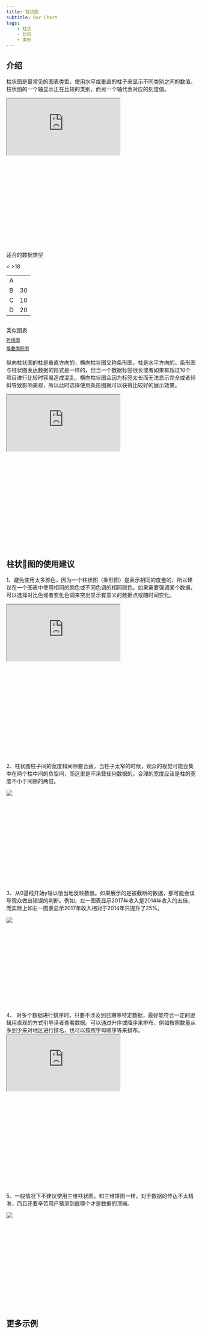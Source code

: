 ```yaml
---
title: 柱状图
subtitle: Bar Chart
tags:
    - 柱状
    - 比较
	- 条形
---
```


## 介绍
柱状图是最常见的图表类型，使用水平或垂直的柱子来显示不同类别之间的数值。柱状图的一个轴显示正在比较的类别，而另一个轴代表对应的刻度值。

<div class="article-look-outside">
	<div class="article-look-inside" style="padding-bottom:50%">
	    <iframe class="article-look-content"
	    src="http://gallery.echartsjs.com/view.html?cid=xS18jqmX4f">
	    </iframe>
	</div>
</div>

<div  class="datatype" style="overflow:hidden" width="180px">
<p style="font-size:14px;font-weight:500;margin: 0 0 13px 0;">适合的数据类型</p>
<table class="lefttable" style="float:left; margin-right:15px">
	<tr>
		<td>A</td>
		<
		>18</td>
	</tr>
	<tr>
		<td>B</td>
		<td>30</td>
	</tr>
	<tr>
		<td>C</td>
		<td>10</td>
	</tr>
	<tr>
		<td>D</td>
		<td>20</td>
	</tr>
</table>
<div class="morechart" style="margin-top: 150px">
	<p style="font-size:14px;font-weight:500;margin: 0 0 8px 0">类似图表</p>
	<a href="" style="display:block;margin: 5px 0;font-size:12px">折线图</a>
	<a href="" style="display:block;margin: 5px 0;font-size:12px">堆叠面积图</a>
</div>
</div>

纵向柱状图的柱是垂直方向的，横向柱状图又称条形图，柱是水平方向的。条形图与柱状图表达数据的形式是一样的，但当一个数据标签很长或者如果有超过10个项目进行比较时容易造成混乱，横向柱状图会因为标签太长而无法显示完全或者倾斜导致影响美观，所以此时选择使用条形图就可以获得比较好的展示效果。

<div class="article-look-outside">
	<div class="article-look-inside" style="padding-bottom:50%">
	    <iframe class="article-look-content"
	    src="http://gallery.echartsjs.com/view.html?cid=xByXtUE7Vz">
	    </iframe>
	</div>
</div>

## 柱状图的使用建议

1、避免使用太多颜色，因为一个柱状图（条形图）是表示相同的度量的，所以建议在一个图表中使用相同的颜色或不同色调的相同颜色。如果需要强调某个数据，可以选择对比色或者变化色调来突出显示有意义的数据点或随时间变化。
<div class="article-look-outside">
	<div class="article-look-inside" style="padding-bottom:50%">
	    <iframe class="article-look-content"
	    src="http://gallery.echartsjs.com/view.html?cid=xByYRlN7Ef">
	    </iframe>
	</div>
</div>

2、柱状图柱子间的宽度和间隙要合适。当柱子太窄的时候，观众的视觉可能会集中在两个柱中间的负空间，而这里是不承载任何数据的。合理的宽度应该是柱的宽度不小于间隙的两倍。
<div class="article-look-outside">
	<div class="article-look-inside" style="padding-bottom:46.341463%">
	    <img class="article-look-content" src="./bar01.jpg">
	</div>
</div>

3、从0基线开始y轴以恰当地反映数值。如果展示的是被截断的数据，那可能会误导观众做出错误的判断。例如，左一图表显示2017年收入是2014年收入的五倍，而实际上如右一图表显示2017年收入相对于2014年只提升了25%。
<div class="article-look-outside">
	<div class="article-look-inside" style="padding-bottom:46.341463%">
	    <img class="article-look-content" src="./bar03.jpg">
	</div>
</div>
4、	对多个数据进行排序时，只要不涉及到日期等特定数据，最好能符合一定的逻辑用直观的方式引导读者查看数据。可以通过升序或降序来排布，例如按照数量从多到少来对地区进行排名，也可以按照字母顺序等来排布。
<div class="article-look-outside">
	<div class="article-look-inside" style="padding-bottom:50%">
	    <iframe class="article-look-content"
	    src="http://gallery.echartsjs.com/view.html?cid=xHJhWhGm4M">
	    </iframe>
	</div>
</div>

5、一般情况下不建议使用三维柱状图，和三维饼图一样，对于数据的传达不太精准，而且还要辛苦用户猜测到底哪个才是数据的顶端。
<div class="article-look-outside">
	<div class="article-look-inside" style="padding-bottom:46.341463%">
	    <img class="article-look-content" src="./bar04.jpg">
	</div>
</div>

## 更多示例

<div style="margin: 400px">

</div>
